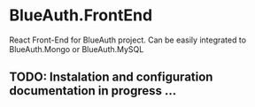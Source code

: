 # BlueAuth.FrontEnd
React Front-End for BlueAuth project. Can be easily integrated to BlueAuth.Mongo or BlueAuth.MySQL

## TODO: Instalation and configuration documentation in progress ...
